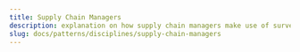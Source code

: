```yaml
---
title: Supply Chain Managers
description: explanation on how supply chain managers make use of surveilr.
slug: docs/patterns/disciplines/supply-chain-managers
---
```

